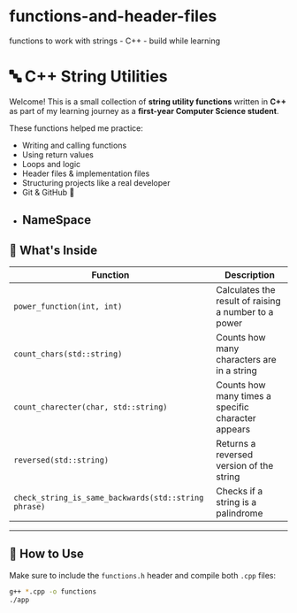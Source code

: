 # functions-and-header-files
functions to work with strings - C++ - build while learning
# 🔤 C++ String Utilities

Welcome! This is a small collection of **string utility functions** written in **C++** as part of my learning journey as a **first-year Computer Science student**.

These functions helped me practice:
-  Writing and calling functions
-  Using return values
-  Loops and logic
-  Header files & implementation files
-  Structuring projects like a real developer
-  Git & GitHub 🚀
-  NameSpace
   ---

## 📂 What's Inside

| Function                            | Description                                        |
|-------------------------------------|----------------------------------------------------|
| `power_function(int, int)`          | Calculates the result of raising a number to a power |
| `count_chars(std::string)`          | Counts how many characters are in a string         |
| `count_charecter(char, std::string)`| Counts how many times a specific character appears |
| `reversed(std::string)`             | Returns a reversed version of the string           |
| `check_string_is_same_backwards(std::string phrase)`  | Checks if a string is a palindrome                 |

---

## 📌 How to Use

Make sure to include the `functions.h` header and compile both `.cpp` files:

```bash
g++ *.cpp -o functions
./app
